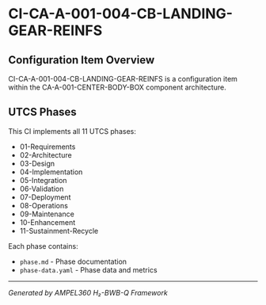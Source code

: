 # CI-CA-A-001-004-CB-LANDING-GEAR-REINFS

## Configuration Item Overview
CI-CA-A-001-004-CB-LANDING-GEAR-REINFS is a configuration item within the CA-A-001-CENTER-BODY-BOX component architecture.

## UTCS Phases
This CI implements all 11 UTCS phases:
- 01-Requirements
- 02-Architecture
- 03-Design
- 04-Implementation
- 05-Integration
- 06-Validation
- 07-Deployment
- 08-Operations
- 09-Maintenance
- 10-Enhancement
- 11-Sustainment-Recycle

Each phase contains:
- `phase.md` - Phase documentation
- `phase-data.yaml` - Phase data and metrics

---
*Generated by AMPEL360 H₂-BWB-Q Framework*
